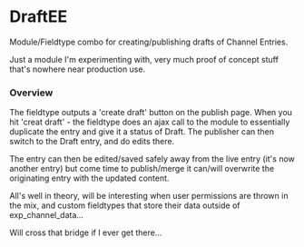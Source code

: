 # DraftEE

Module/Fieldtype combo for creating/publishing drafts of Channel Entries.

Just a module I'm experimenting with, very much proof of concept stuff that's nowhere near production use.

### Overview

The fieldtype outputs a 'create draft' button on the publish page. When you hit 'creat draft' - the fieldtype does an ajax call to the module to essentially duplicate the entry and give it a status of Draft. The publisher can then switch to the Draft entry, and do edits there.

The entry can then be edited/saved safely away from the live entry (it's now another entry) but come time to publish/merge it can/will overwrite the originating entry with the updated content.

All's well in theory, will be interesting when user permissions are thrown in the mix, and custom fieldtypes that store their data outside of exp_channel_data...

Will cross that bridge if I ever get there...